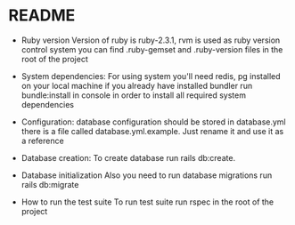 # README

* Ruby version
Version of ruby is ruby-2.3.1, rvm is used as ruby version control system you can find .ruby-gemset and .ruby-version files in the root of the project

* System dependencies: 
For using system you'll need redis, pg installed on your local machine
if you already have installed bundler
run bundle:install in console in order to install all required system dependencies

* Configuration: 
database configuration should be stored in database.yml
there is a file called database.yml.example. Just rename it and use it as a reference 

* Database creation:
To create database run rails db:create. 

* Database initialization
Also you need to run database migrations run rails db:migrate

* How to run the test suite
To run test suite run rspec in the root of the project
